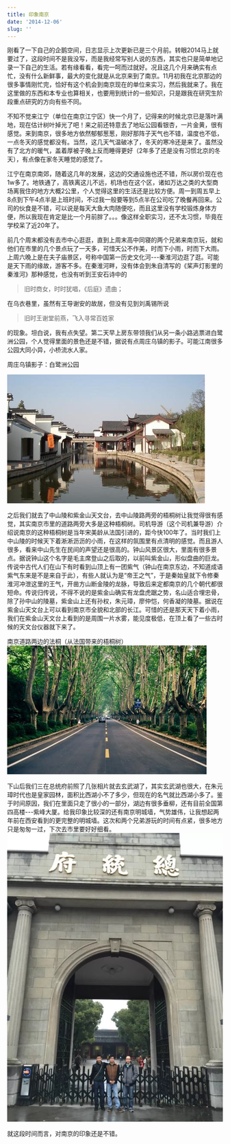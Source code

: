 ```yaml
---
title: 印象南京
date: '2014-12-06'
slug: ''
---
```


刚看了一下自己的企鹅空间，日志显示上次更新已是三个月前。转眼2014马上就要过了，这段时间不是我没写，而是我经常写别人说的东西，其实也只是简单地记录一下自己的生活。若有缘看看，看完一呵而过就好。况且这几个月来确实有点忙，没有什么新鲜事，最大的变化就是从北京来到了南京。11月初我在北京那边的很多事情刚忙完，恰好有这个机会到南京现在的单位来实习，然后我就来了。我在这里做的东西和本专业也算相关，也要用到统计的一些知识，只是跟我在研究生阶段重点研究的方向有些不同。
 
不知不觉来江宁（单位在南京江宁区）快一个月了，记得来的时候北京已是落叶满地，现在估计树叶掉光了吧！来之前还特意去了地坛公园看银杏，一片金黄，很有感觉。来到南京，很多地方依然郁郁葱葱，刚好那阵子天气也不错，温度也不低，一点冬天的感觉都没有。当然，这几天气温破冰了，冬天的寒冷还是来了。虽然没有了北方的暖气，盖着厚被子晚上反而睡得更好（2年多了还是没有习惯北京的冬天），有点像在家冬天睡觉的感觉了。

江宁在南京南郊，随着这几年的发展，这边的交通设施也还不错，所以房价现在也1w多了。地铁通了，高铁离这儿不远，机场也在这个区，诸如万达之类的大型商场离我住的地方大概2公里，个人觉得这里的生活还是比较方便。周一到周五早上8点到下午4点半是上班时间，不过我一般要等到5点半在公司吃了晚餐再回来。公司的伙食是不错，可以说是每天大鱼大肉随便吃，而且这里没有学校锻炼身体方便，所以我现在肯定是比一个月前胖了。。。像这样全职实习，还不太习惯，毕竟在学校呆了近20年了。

前几个周末都没有去市中心逛逛，直到上周末高中同寝的两个兄弟来南京玩，就和他们在市里的几个景点玩了一天多，可惜天公不作美，时而下小雨，时而下大雨。上周六晚上是在夫子庙景区，号称中国第一历史文化河---秦淮河边逛了逛。可能是天下雨的缘故，游客不多。在秦淮河畔，没有体会到朱自清写的《桨声灯影里的秦淮河》那种感觉，也没有听到王安石诗中的

> 旧时商女，时时犹唱，《后庭》遗曲；

在乌衣巷里，虽然有王导谢安的故居，但没有见到刘禹锡所说

> 旧时王谢堂前燕，飞入寻常百姓家

的现象。坦白说，我有点失望。第二天早上房东带领我们从另一条小路逃票进白鹭洲公园，个人觉得里面的景色还是不错，据说有点周庄乌镇的影子。可能江南很多公园大同小异，小桥流水人家。

周庄乌镇影子：白鹭洲公园

![](https://github.com/Zhiqiangcao/Images_website/raw/master/img/nj/nj1.jpeg)

之后我们就去了中山陵和紫金山天文台，去中山陵路两旁的梧桐树让我觉得很有感觉，其实南京市里的道路两旁大多是这种梧桐树。司机导游（这个司机兼导游）介绍说南京的这种梧桐树是当年宋美龄从法国引进的，距今快100年了。当时我们上中山陵的时候天下着淅淅沥沥的小雨，在这样的氛围里有点清明的感觉。而且游人很多，看来中山先生在民间的声望还是很高的。钟山风景区很大，里面有很多景点。据说钟山这个名字是毛主席登山之后取的，以前叫紫金山，形似盘曲的巨龙。传说中古代人们在山下有时看到山顶上有一团紫气（钟山在南京东边，不知道成语紫气东来是不是来自于此），有些人就认为是“帝王之气”，于是秦始皇就下令修秦淮河冲泄这里的王气，开凿方山断金陵的龙脉，导致后来定都南京的几个朝代都很短命。传说归传说，不得不说的是紫金山确实有龙盘虎踞之势，名山适合埋忠骨，除了孙中山的陵墓，紫金山上还有孙权，朱元璋，廖仲恺，何香凝的陵墓。据说在紫金山天文台上可以看到南京市全貌和北部的长江。可惜的还是那天天下着小雨，我们在紫金山天文台上看到的是周围一片水雾，能见度极低，在顶上看了一些古时候的天文台仪器就下来了。

南京道路两边的法桐（从法国带来的梧桐树）
![](https://github.com/Zhiqiangcao/Images_website/raw/master/img/nj/nj3.jpeg)

下山后我们三在总统府前照了几张相片就去玄武湖了，其实玄武湖也很大，在朱元璋时代也是皇家园林，面积比西湖小不了多少，但现在的名气就比西湖小多了。鉴于时间原因，我们在里面只走了很小的一部分，湖边有很多垂柳，还有目前全国第四高楼---紫峰大厦。给我印象比较深的还有南京明城墙，气势雄伟，让我想起两年前在西安看到的更完整的明城墙。这次和两个兄弟游玩的时间有点紧，很多地方只是匆匆一过，下次去市里要好好细看。
![](https://github.com/Zhiqiangcao/Images_website/raw/master/img/nj/nj4.jpeg)

就这段时间而言，对南京的印象还是不错。
